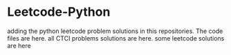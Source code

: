 # Leetcode-Python
adding the python leetcode problem solutions in this repositories. 
The code files are here.
all CTCI problems solutions are here.
some leetcode solutions are here





























































































































































































































































































































































































































































































































































































































































































































































































































































































